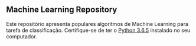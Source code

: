 ## Machine Learning Repository

Este repositório apresenta populares algoritmos de Machine Learning para tarefa de classificação.
Certifique-se de ter o [Python 3.6.5](https://www.python.org/downloads/release/python-365/) instalado no seu computador.